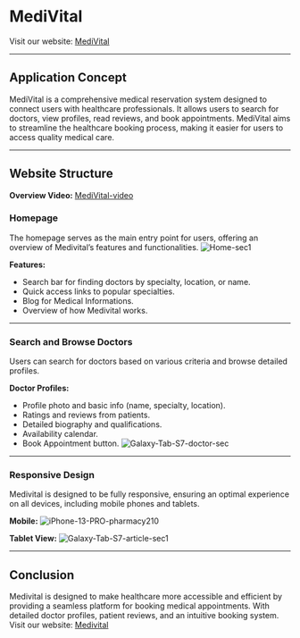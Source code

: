 # MediVital

Visit our website: [MediVital](http://www.medivital.me)
___________________________________________________
## Application Concept
MediVital is a comprehensive medical reservation system designed to connect users with healthcare professionals. It allows users to search for doctors, view profiles, read reviews, and book appointments. MediVital aims to streamline the healthcare booking process, making it easier for users to access quality medical care.
___________________________________________________
## Website Structure
**Overview Video:**
[MediVital-video](https://github.com/user-attachments/assets/1e00c041-deff-466f-9909-9117e3d5febc)

### Homepage
The homepage serves as the main entry point for users, offering an overview of Medivital’s features and functionalities.
![Home-sec1](https://github.com/user-attachments/assets/e36f61a3-e357-4a83-b742-b4df4e30f0df)

**Features:**
- Search bar for finding doctors by specialty, location, or name.
- Quick access links to popular specialties.
- Blog for Medical Informations.
- Overview of how Medivital works.

___________________________________________________
### Search and Browse Doctors
Users can search for doctors based on various criteria and browse detailed profiles.

**Doctor Profiles:**
- Profile photo and basic info (name, specialty, location).
- Ratings and reviews from patients.
- Detailed biography and qualifications.
- Availability calendar.
- Book Appointment button.
![Galaxy-Tab-S7-doctor-sec](https://github.com/user-attachments/assets/a7eb566d-b1e1-4f0e-afbe-5f08eba2518f)

___________________________________________________

### Responsive Design
Medivital is designed to be fully responsive, ensuring an optimal experience on all devices, including mobile phones and tablets.

**Mobile:**
![iPhone-13-PRO-pharmacy210](https://github.com/user-attachments/assets/a96cf437-0094-4641-bb39-1ba9e7752a2b)

**Tablet View:**
![Galaxy-Tab-S7-article-sec1](https://github.com/user-attachments/assets/80afda71-411f-455f-ac58-0eaf83f9cd5c)
_________________________________________________

## Conclusion
Medivital is designed to make healthcare more accessible and efficient by providing a seamless platform for booking medical appointments. With detailed doctor profiles, patient reviews, and an intuitive booking system.
Visit our website: [Medivital](http://www.medivital.me)
